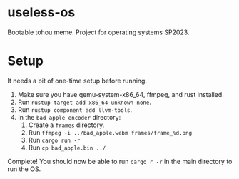 # useless-os
Bootable tohou meme. Project for operating systems SP2023.

# Setup
It needs a bit of one-time setup before running.
1. Make sure you have qemu-system-x86_64, ffmpeg, and rust installed.
2. Run `rustup target add x86_64-unknown-none`.
3. Run `rustup component add llvm-tools`.
4. In the `bad_apple_encoder` directory:
   1. Create a `frames` directory.
   2. Run `ffmpeg -i ../bad_apple.webm frames/frame_%d.png`
   3. Run `cargo run -r`
   4. Run `cp bad_apple.bin ../`

Complete! You should now be able to run `cargo r -r` in the main directory to run
the OS.
